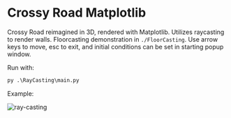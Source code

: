 # Crossy Road Matplotlib

Crossy Road reimagined in 3D, rendered with Matplotlib. Utilizes raycasting to render walls. Floorcasting demonstration in `./FloorCasting`. Use arrow keys to move, esc to exit, and initial conditions can be set in starting popup window.

Run with:
```python
py .\RayCasting\main.py
```

Example:

![ray-casting](https://github.com/xegativ/ray-casting-crossy-road/assets/52055203/d0e46957-cd03-4658-8f6f-704f05dae5d4)
